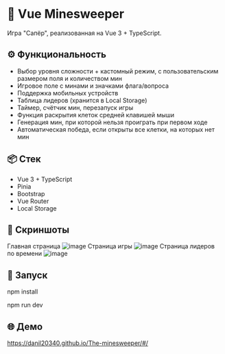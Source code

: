 # 🧨 Vue Minesweeper

Игра "Сапёр", реализованная на Vue 3 + TypeScript.

## ⚙️ Функциональность

- Выбор уровня сложности + кастомный режим, с пользовательским размером поля и количеством мин
- Игровое поле с минами и значками флага/вопроса
- Поддержка мобильных устройств
- Таблица лидеров (хранится в Local Storage)
- Таймер, счётчик мин, перезапуск игры
- Функция раскрытия клеток средней клавишей мыши
- Генерация мин, при которой нельзя проиграть при первом ходе
- Автоматическая победа, если открыты все клетки, на которых нет мин

## 📦 Стек

- Vue 3 + TypeScript
- Pinia
- Bootstrap
- Vue Router
- Local Storage

## 📸 Скриншоты

Главная страница
![image](https://github.com/user-attachments/assets/50d91c8b-5beb-4f8a-a847-b95368993b8a)
Страница игры
![image](https://github.com/user-attachments/assets/ae86a563-c1f6-477c-b08b-71e231cc04ad)
Страница лидеров по времени
![image](https://github.com/user-attachments/assets/6bcf38be-d089-446f-82bf-35577796e3b7)

## 🚀 Запуск

npm install

npm run dev

## 🌐 Демо
https://danil20340.github.io/The-minesweeper/#/
